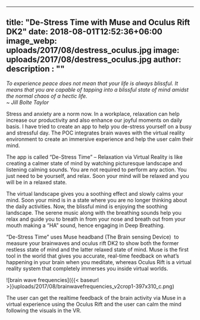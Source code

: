 
---
title: "De-Stress Time with Muse and Oculus Rift DK2"
date: 2018-08-01T12:52:36+06:00
image_webp: uploads/2017/08/destress_oculus.jpg
image: uploads/2017/08/destress_oculus.jpg
author: 
description : ""
---

*To experience peace does not mean that your life is always blissful. It means that you are capable of tapping into a blissful state of mind amidst the normal chaos of a hectic life.  
~ Jill Bolte Taylor*


Stress and anxiety are a norm now. In a workplace, relaxation can help increase our productivity and also enhance our joyful moments on daily basis. I have tried to create an app to help you de-stress yourself on a busy and stressful day. The POC integrates brain waves with the virtual reality environment to create an immersive experience and help the user calm their mind.

The app is called “De-Stress Time” – Relaxation via Virtual Reality is like creating a calmer state of mind by watching picturesque landscape and listening calming sounds. You are not required to perform any action. You just need to be yourself, and relax. Soon your mind will be relaxed and you will be in a relaxed state.

The virtual landscape gives you a soothing effect and slowly calms your mind. Soon your mind is in a state where you are no longer thinking about the daily activities. Now, the blissful mind is enjoying the soothing landscape. The serene music along with the breathing sounds help you relax and guide you to breath in from your nose and breath out from your mouth making a “HA” sound, hence engaging in Deep Breathing.

“De-Stress Time” uses Muse headband (The Brain sensing Device)  to measure your brainwaves and oculus rift DK2 to show both the former restless state of mind and the latter relaxed state of mind. Muse is the first tool in the world that gives you accurate, real-time feedback on what’s happening in your brain when you meditate, whereas Oculus Rift is a virtual reality system that completely immerses you inside virtual worlds.


![brain wave frequencies]({{< baseurl >}}uploads/2017/08/brainwavefrequencies_v2crop1-397x310_c.png)


The user can get the realtime feedback of the brain activity via Muse in a virtual experience using the Oculus Rift and the user can calm the mind following the visuals in the VR.
